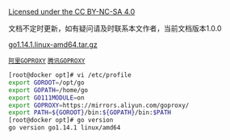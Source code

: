 [Licensed under the CC BY-NC-SA 4.0](https://creativecommons.org/licenses/by-nc-sa/4.0/deed.zh)

文档不定时更新，如有疑问请及时联系本文作者，当前文档版本1.0.0

[go1.14.1.linux-amd64.tar.gz](https://mirrors.ustc.edu.cn/golang/)

[`阿里GOPROXY`](https://developer.aliyun.com/mirror/goproxy) [`腾讯GOPROXY`](https://mirrors.cloud.tencent.com/help/go.html)

~~~bash
[root@docker opt]# vi /etc/profile
export GOROOT=/opt/go
export GOPATH=/home/go
export GO111MODULE=on
export GOPROXY=https://mirrors.aliyun.com/goproxy/
export PATH=${GOROOT}/bin:${GOPATH}/bin:$PATH
[root@docker opt]# go version
go version go1.14.1 linux/amd64
~~~